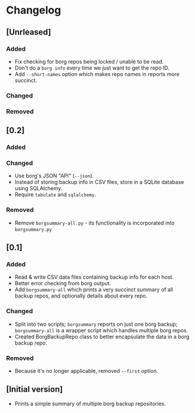 # Changelog

## [Unrleased]

### Added

* Fix checking for borg repos being locked / unable to be read.
* Don't do a `borg info` every time we just want to get the repo ID.
* Add `--short-names` option which makes repo names in reports more succinct.

### Changed

### Removed

## [0.2]

### Added

### Changed

* Use borg's JSON "API" (`--json`).
* Instead of storing backup info in CSV files, store in a SQLite database using SQLAlchemy.
* Require `tabulate` and `sqlalchemy`.

### Removed

* Remove `borgsummary-all.py` - its functionality is incorporated into `borgsummary.py`

## [0.1]

### Added

* Read & write CSV data files containing backup info for each host.
* Better error checking from borg output.
* Add `borgsummary-all` which prints a very succinct summary of all backup repos, and optionally details about every repo.

### Changed

* Split into two scripts; `borgsummary` reports on just one borg backup; `borgsummary-all` is a wrapper script which handles multiple borg repos.
* Created BorgBackupRepo class to better encapsulate the data in a borg backup repo.

### Removed

* Because it's no longer applicable, removed `--first` option.

## [Initial version]

* Prints a simple summary of multiple borg backup repositories.
